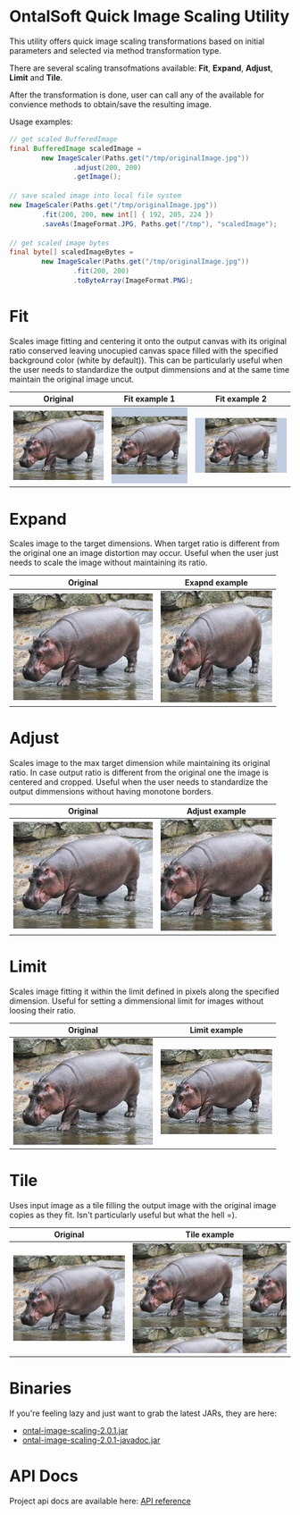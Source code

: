 # OntalSoft Quick Image Scaling Utility

This utility offers quick image scaling transformations based on initial parameters and selected via method transformation type.

There are several scaling transofmations available: **Fit**, **Expand**, **Adjust**, **Limit** and **Tile**. 

After the transformation is done, user can call any of the available for convience methods to obtain/save the resulting image.

Usage examples:
```java
// get scaled BufferedImage
final BufferedImage scaledImage = 
        new ImageScaler(Paths.get("/tmp/originalImage.jpg"))
                .adjust(200, 200)
                .getImage();

// save scaled image into local file system
new ImageScaler(Paths.get("/tmp/originalImage.jpg"))
        .fit(200, 200, new int[] { 192, 205, 224 })
        .saveAs(ImageFormat.JPG, Paths.get("/tmp"), "scaledImage");

// get scaled image bytes
final byte[] scaledImageBytes = 
        new ImageScaler(Paths.get("/tmp/originalImage.jpg"))
                .fit(200, 200)
                .toByteArray(ImageFormat.PNG);
```

# Fit

Scales image fitting and centering it onto the output canvas with its original ratio conserved leaving unocupied canvas space filled with the specified background color (white by default)). This can be particularly useful when the user needs to standardize the output dimmensions and at the same time maintain the original image uncut.

Original | Fit example 1 | Fit example 2
--- | --- | ---
| ![Original](testdata/original.jpg?raw=true "Original") | ![Fit1](testdata/fit1.jpg?raw=true "Fit1") | ![Fit2](testdata/fit2.jpg?raw=true "Fit2")

# Expand

Scales image to the target dimensions. When target ratio is different from the original one an image distortion may occur. Useful when the user just needs to scale the image without maintaining its ratio.

Original | Exapnd example 
--- | --- 
| ![Original](testdata/original.jpg?raw=true "Original") | ![Exapnd](testdata/expand.jpg?raw=true "Exapnd") 

# Adjust

Scales image to the max target dimension while maintaining its original ratio. In case output ratio is different from the original one the image is centered and cropped. Useful when the user needs to standardize the output dimmensions without having monotone borders.

Original | Adjust example 
--- | --- 
| ![Original](testdata/original.jpg?raw=true "Original") | ![Adjust](testdata/adjust.jpg?raw=true "Adjust") 

# Limit

Scales image fitting it within the limit defined in pixels along the specified dimension. Useful for setting a dimmensional limit for images without loosing their ratio.

Original | Limit example 
--- | --- 
| ![Original](testdata/original.jpg?raw=true "Original") | ![Limit](testdata/limit.jpg?raw=true "Limit") 

# Tile

Uses input image as a tile filling the output image with the original image copies as they fit. Isn't particularly useful but what the hell =).

Original | Tile example 
--- | --- 
| ![Original](testdata/original.jpg?raw=true "Original") | ![Tile](testdata/tile.jpg?raw=true "Tile") 

# Binaries
If you're feeling lazy and just want to grab the latest JARs, they are here:
- [ontal-image-scaling-2.0.1.jar](https://github.com/akaine/ontal-image-scaling/blob/master/bin/ontal-image-scaling-2.0.1.jar)
- [ontal-image-scaling-2.0.1-javadoc.jar](https://github.com/akaine/ontal-image-scaling/blob/master/bin/ontal-image-scaling-2.0.1-javadoc.jar)

# API Docs
Project api docs are available here: [API reference](https://github.com/akaine/ontal-image-scaling/master/api-doc/index.html)
